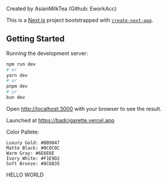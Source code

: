 Created by AsianMilkTea (Github: EworkAcc)

This is a [Next.js](https://nextjs.org) project bootstrapped with [`create-next-app`](https://nextjs.org/docs/app/api-reference/cli/create-next-app).

## Getting Started

Running the development server:

```bash
npm run dev
# or
yarn dev
# or
pnpm dev
# or
bun dev
```

Open [http://localhost:3000](http://localhost:3000) with your browser to see the result.

Launched at https://badcigarette.vercel.app

Color Pallete:
```
Luxury Gold: #BB9847 
Matte Black: #0C0C0C 
Warm Gray: #6E6E6E 
Ivory White: #F1E9D2 
Soft Bronze: #8C6B35
```


HELLO WORLD